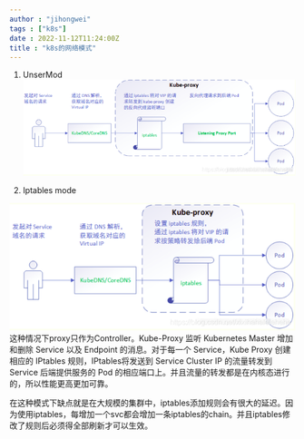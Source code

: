 ```yaml
---
author : "jihongwei"
tags : ["k8s"]
date : 2022-11-12T11:24:00Z
title : "k8s的网络模式"
---
```

1. UnserMod
![usermod](../image/k8s%E7%BD%91%E7%BB%9C.png)

2. Iptables mode

![iptable](../image/k8s%E7%BD%91%E7%BB%9Ciptables.png)
这种情况下proxy只作为Controller。Kube-Proxy 监听 Kubernetes Master 增加和删除 Service 以及 Endpoint 的消息。对于每一个 Service，Kube Proxy 创建相应的 IPtables 规则，IPtables将发送到 Service Cluster IP 的流量转发到 Service 后端提供服务的 Pod 的相应端口上。并且流量的转发都是在内核态进行的，所以性能更高更加可靠。

在这种模式下缺点就是在大规模的集群中，iptables添加规则会有很大的延迟。因为使用iptables，每增加一个svc都会增加一条iptables的chain。并且iptables修改了规则后必须得全部刷新才可以生效。
